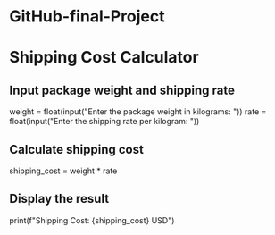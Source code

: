 # GitHub-final-Project
# Shipping Cost Calculator

## Input package weight and shipping rate
weight = float(input("Enter the package weight in kilograms: "))
rate = float(input("Enter the shipping rate per kilogram: "))

## Calculate shipping cost
shipping_cost = weight * rate

## Display the result
print(f"Shipping Cost: {shipping_cost} USD")
